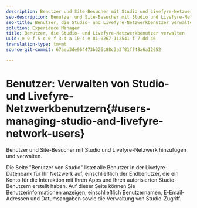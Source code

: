 ```yaml
---
description: Benutzer und Site-Besucher mit Studio und Livefyre-Netzwerk hinzufügen und verwalten.
seo-description: Benutzer und Site-Besucher mit Studio und Livefyre-Netzwerk hinzufügen und verwalten.
seo-title: Benutzer, die Studio- und Livefyre-Netzwerkbenutzer verwalten
solution: Experience Manager
title: Benutzer, die Studio- und Livefyre-Netzwerkbenutzer verwalten
uuid: e 9 f 5 c 0 f 3-4 a 10-4 e 81-9267-112541 f 7 dd 46
translation-type: tm+mt
source-git-commit: 67aeb3de964473b326c88c3a3f81ff48a6a12652

---
```



# Benutzer: Verwalten von Studio- und Livefyre-Netzwerkbenutzern{#users-managing-studio-and-livefyre-network-users}

Benutzer und Site-Besucher mit Studio und Livefyre-Netzwerk hinzufügen und verwalten.

Die Seite &quot;Benutzer von Studio&quot; listet alle Benutzer in der Livefyre-Datenbank für Ihr Netzwerk auf, einschließlich der Endbenutzer, die ein Konto für die Interaktion mit Ihren Apps und Ihren autorisierten Studio-Benutzern erstellt haben. Auf dieser Seite können Sie Benutzerinformationen anzeigen, einschließlich Benutzernamen, E-Email-Adressen und Datumsangaben sowie die Verwaltung von Studio-Zugriff.
